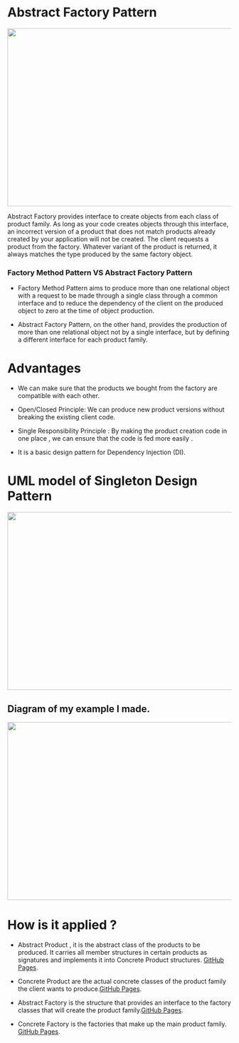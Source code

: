 # Abstract Factory Pattern

<img src="https://digitalpulsion.com/wp-content/uploads/Abstract-Factory-Design-Pattern-digitalpulsion-younes-rabdi.png" width="600" height="400">

Abstract Factory provides interface to create objects from each class of product family. As long as your code creates objects through this interface, an incorrect version of a product that does not match products already created by your application will not be created. The client requests a product from the factory. Whatever variant of the product is returned, it always matches the type produced by the same factory object.

### Factory Method Pattern  VS  Abstract Factory Pattern

- Factory Method Pattern aims to produce more than one relational object with a request to be made through a single class through a common interface and to reduce the dependency of the client on the produced object to zero at the time of object production.

- Abstract Factory Pattern, on the other hand, provides the production of more than one relational object not by a single interface, but by defining a different interface for each product family.

# Advantages
- We can make sure that the products we bought from the factory are compatible with each other.
 
- Open/Closed Principle: We can produce new product versions without breaking the existing client code.
 
- Single Responsibility Principle : By making the product creation code in one place , we can ensure that the code is fed more easily .
 
- It is a basic design pattern for Dependency Injection (DI).


# UML model of Singleton Design Pattern

<img src="https://sourcemaking.com/files/v2/content/patterns/Abstract_Factory.png" width="600" height="400">

## Diagram of my example I made.
<img src="https://user-images.githubusercontent.com/96787308/158037752-013a6dfb-33e8-428f-87ba-6fb2e6ba7de9.png" width="600" height="400">



# How is it applied ?

- Abstract Product , it is the abstract class of the products to be produced. It carries all member structures in certain products as signatures and implements it into Concrete Product structures. [GitHub Pages](https://github.com/oguzhanKomcu/Design_Patterns/tree/master/Creational_Patterns/Abstract_Factory_Pattern1/ModelInterface).

- Concrete Product are the actual concrete classes of the product family the client wants to produce.[GitHub Pages](https://github.com/oguzhanKomcu/Design_Patterns/tree/master/Creational_Patterns/Abstract_Factory_Pattern1/Model).
 
- Abstract Factory is the structure that provides an interface to the factory classes that will create the product family.[GitHub Pages](https://github.com/oguzhanKomcu/Design_Patterns/tree/master/Creational_Patterns/Abstract_Factory_Pattern1/Factory).

- Concrete Factory is the factories that make up the main product family. [GitHub Pages](https://github.com/oguzhanKomcu/CSharp_OOP_Fundamentals/blob/master/CLASS/Bike.cs).


